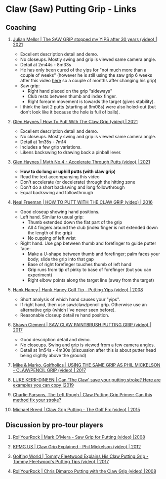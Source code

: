 # Claw (Saw) Putting Grip - Links


## Coaching

1. [Julian Mellor | The SAW GRIP stopped my YIPS after 30 years (video) | 2021](https://m.youtube.com/watch?v=3fHpaPm8P9M)

   - Excellent description detail and demo.
   - No closeups. Mostly swing and grip is viewed same camera angle.
   - Detail at 2m44s - 8m33s
   - He has only been cured of the yips for "not much more than a
     couple of weeks" (however he is still using the saw grip 6
     weeks after this video [here](https://www.youtube.com/watch?v=ztBQlwhfKZs)
     so a couple of months after changing his grip)
   - Saw grip:
     * Right hand placed on the grip "sideways"
     * Club rests between thumb and index finger.
     * Right forearm movement is towards the target (gives stability).
   - I think the last 2 putts (starting at 9m08s) were also holed-out
     (but don't look like it because the hole is full of balls).

1. [Glen Haynes | How To Putt With The Claw Grip (video) | 2021](https://www.youtube.com/watch?v=It1yp5cEoK8)

   - Excellent description detail and demo.
   - No closeups. Mostly swing and grip is viewed same camera angle.
   - Detail at 1m35s - 7m14
   - Includes a few grip variations.
   - Likens backswing to drawing back a pinball lever.

1. [Glen Haynes | Myth No.4 - Accelerate Through Putts (video) | 2021](https://www.youtube.com/watch?v=wSWC3_xv8Vc)

   - **How to do long or uphill putts (with claw grip)**
   - Read the text accompanying this video
   - Don't accelerate (or decelerate) through the hitting zone
   - Don't do a short backswing and long followthrough
   - Equal backswing and followthrough

1. [Neal Freeman | HOW TO PUTT WITH THE CLAW GRIP (video) | 2016](https://www.youtube.com/watch?v=6JiQAIiOP2Y)

   - Good closeup showing hand positions.
   - Left hand. Similar to usual grip:
     * Thumb extended down the flat part of the grip
     * All 4 fingers around the club (index finger is not extended down the length of the grip)
     * No cupping of left wrist
   - Right hand. Use gap between thumb and forefinger to guide putter face:
     * Make a U-shape between thumb and forefinger; palm faces your body; slide the grip into that gap
     * Base of right forefinger touches thumb of left hand
     * Grip runs from tip of pinky to base of forefinger (but you can experiment)
     * Right elbow points along the target line (away from the target)


1. [Hank Haney | Hank Haney Golf Tip - Putting Yips (video) | 2008](https://www.youtube.com/watch?v=0LMCdD7FyjE)

   - Short analysis of which hand causes your "yips".
   - If right hand, then use saw/claw/pencil grip. Otherwise use an alternative grip (which I've never seen before).
   - Reasonable closeup detail re hand position.

1. [Shawn Clement | SAW CLAW PAINTBRUSH PUTTING GRIP (video) | 2017](https://www.youtube.com/watch?v=93GIeKYXtX4)

   - Good description detail and demo.
   - No closeups. Swing and grip is viewed from a few camera angles.
   - Detail at 1m54s - 4m30s (discussion after this is about putter head being slightly above the ground)

1. [Mike & Marko, Golfholics | USING THE SAME GRIP AS PHIL MICKELSON - CLAW/PENCIL GRIP (video) | 2017](https://www.youtube.com/watch?app=desktop&v=QKS64Ykm7Ks)

1. [LUKE KERR-DINEEN | Can ‘The Claw’ save your putting stroke? Here are examples you can copy |2019](https://golf.com/instruction/putting/can-claw-grip-save-putting-stroke-examples-copy/?amp=1)

1. [Charlie Parsons, The Left Rough | Claw Putting Grip Primer: Can this method fix your stroke?](https://theleftrough.com/claw-putting-grip/)

1. [Michael Breed | Claw Grip Putting - The Golf Fix (video) | 2015](https://www.youtube.com/watch?v=BcMkOrB4g2M)


## Discussion by pro-tour players

1. [RollYourRock | Mark O'Mera - Saw Grip for Putting (video) |2008](https://www.youtube.com/watch?v=j0Qq49sA3FU)

1. [KPMG US | Claw Grip Explained - Phil Mickelson (video) | 2012](https://www.youtube.com/watch?v=4WmFKoJghYM)

1. [Golfing World | Tommy Fleetwood Explains His Claw Putting Grip - Tommy Fleetwood's Putting Tips (video) | 2017](https://www.youtube.com/watch?v=pfLo0PhbpkA)

1. [RollYourRock | Chris Dimarco Putting with the Claw Grip (video) |2008](https://www.youtube.com/watch?v=qQmwEJuAWGA)


